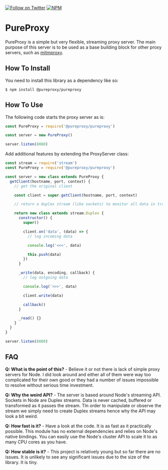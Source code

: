 [![Follow on Twitter](https://img.shields.io/twitter/follow/pdp.svg?logo=twitter)](https://twitter.com/pdp)
[![NPM](https://img.shields.io/npm/v/@pureproxy/pureproxy.svg)](https://www.npmjs.com/package/@pureproxy/pureproxy)

# PureProxy

PureProxy is a simple but very flexible, streaming proxy server. The main purpose of this server is to be used as a base building block for other proxy servers, such as [mitmproxy](https://github.com/pureproxy/mitmproxy).

## How To Install

You need to install this library as a dependency like so:

```
$ npm install @pureproxy/pureproxy
```

## How To Use

The following code starts the proxy server as is:

```javascript
const PureProxy = require('@pureproxy/pureproxy')

const server = new PureProxy()

server.listen(8080)
```

Add additional features by extending the ProxyServer class:

```javascript
const stream = require('stream')
const PureProxy = require('@pureproxy/pureproxy')

const server = new class extends PureProxy {
  getClient(hostname, port, context) {
    // get the original client

    const client = super.getClient(hostname, port, context)

    // return a duplex stream (like sockets) to monitor all data in transit

    return new class extends stream.Duplex {
      constructor() {
        super()

        client.on('data', (data) => {
          // log incoming data

          console.log('<<<', data)

          this.push(data)
        })
      }

      _write(data, encoding, callback) {
        // log outgoing data

        console.log('>>>', data)

        client.write(data)

        callback()
      }

      _read() {}
    }
  }
}

server.listen(8080)
```

## FAQ

**Q: What is the point of this?** - Believe it or not there is lack of simple proxy servers for Node. I did look around and either all of them were way too complicated for their own good or they had a number of issues impossible to resolve without serious time investment.

**Q: Why the weird API?** - The server is based around Node's streaming API. Sockets in Node are Duplex streams. Data is never cached, buffered or transformed as it passes the stream. TIn order to manipulate or observe the stream we simply need to create Duplex streams hence why the API may look a bit weird.

**Q: How fast is it?** - Have a look at the code. It is as fast as it practically possible. This module has no external dependencies and relies on Node's native bindings. You can easily use the Node's cluster API to scale it to as many CPU cores as you have.

**Q: How stable is it?** - This project is relatively young but so far there are no issues. It is unlikely to see any significant issues due to the size of the library. It is tiny.
